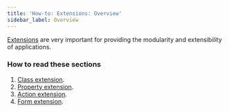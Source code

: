 ```yaml
---
title: 'How-to: Extensions: Overview'
sidebar_label: Overview
---
```


[Extensions](Extensions.md) are very important for providing the modularity and extensibility of applications.

### How to read these sections

1.  [Class extension](Class_extension.md).
2.  [Property extension](How-to_Property_extension.md).
3.  [Action extension](How-to_Action_extension.md).
4.  [Form extension](How-to_Form_extension.md).
